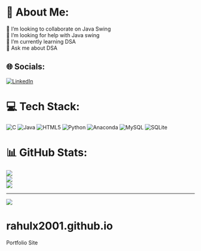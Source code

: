 
# 💫 About Me:
👯 I’m looking to collaborate on Java Swing<br>🤝 I’m looking for help with Java swing<br>🌱 I’m currently learning DSA<br>💬 Ask me about DSA


## 🌐 Socials:
[![LinkedIn](https://img.shields.io/badge/LinkedIn-%230077B5.svg?logo=linkedin&logoColor=white)](https://linkedin.com/in/https://www.linkedin.com/in/rahul-kumar-singh-8906b8232) 

# 💻 Tech Stack:
![C](https://img.shields.io/badge/c-%2300599C.svg?style=for-the-badge&logo=c&logoColor=white) ![Java](https://img.shields.io/badge/java-%23ED8B00.svg?style=for-the-badge&logo=java&logoColor=white) ![HTML5](https://img.shields.io/badge/html5-%23E34F26.svg?style=for-the-badge&logo=html5&logoColor=white) ![Python](https://img.shields.io/badge/python-3670A0?style=for-the-badge&logo=python&logoColor=ffdd54) ![Anaconda](https://img.shields.io/badge/Anaconda-%2344A833.svg?style=for-the-badge&logo=anaconda&logoColor=white) ![MySQL](https://img.shields.io/badge/mysql-%2300f.svg?style=for-the-badge&logo=mysql&logoColor=white) ![SQLite](https://img.shields.io/badge/sqlite-%2307405e.svg?style=for-the-badge&logo=sqlite&logoColor=white)
# 📊 GitHub Stats:
![](https://github-readme-stats.vercel.app/api?username=rahulx2001.github.io&theme=dark&hide_border=false&include_all_commits=false&count_private=false)<br/>
![](https://github-readme-streak-stats.herokuapp.com/?user=rahulx2001.github.io&theme=dark&hide_border=false)<br/>
![](https://github-readme-stats.vercel.app/api/top-langs/?username=rahulx2001.github.io&theme=dark&hide_border=false&include_all_commits=false&count_private=false&layout=compact)

---
[![](https://visitcount.itsvg.in/api?id=rahulx2001.github.io&icon=0&color=0)](https://visitcount.itsvg.in)

<!-- Proudly created with GPRM ( https://gprm.itsvg.in ) -->

# rahulx2001.github.io
Portfolio Site

